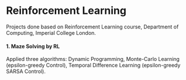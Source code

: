 # Reinforcement Learning

Projects done based on Reinforcement Learning course, Department of Computing, Imperial College London.

#### 1. Maze Solving by RL 
Applied three algorithms: Dynamic Programming, Monte-Carlo Learning (epsilon-greedy Control), Temporal Difference Learning (epsilon-greedy SARSA Control). 
